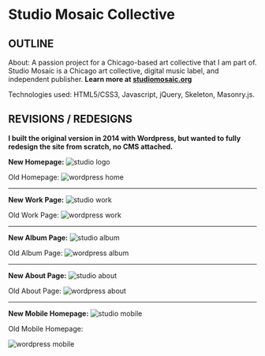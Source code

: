 # Studio Mosaic Collective

## OUTLINE
About: A passion project for a Chicago-based art collective that I am part of. Studio Mosaic is a Chicago art collective, digital music label, and independent publisher. **Learn more at [studiomosaic.org](http://www.studiomosaic.org)**

Technologies used: HTML5/CSS3, Javascript, jQuery, Skeleton, Masonry.js.

## REVISIONS / REDESIGNS
**I built the original version in 2014 with Wordpress, but wanted to fully redesign the site from scratch, no CMS attached.**

**New Homepage:**
 ![studio logo](http://s32.postimg.org/a7qyv9e6c/Screen_Shot_2016_05_05_at_10_53_20_AM.jpg)

Old Homepage:
![wordpress home](http://s32.postimg.org/n66ye04ck/Screen_Shot_2016_04_10_at_6_32_50_PM.jpg)

___

**New Work Page:**
![studio work](http://s32.postimg.org/bukl831ms/work.jpg)

Old Work Page:
![wordpress work](http://s32.postimg.org/6abbp2dc4/Screen_Shot_2016_04_10_at_6_33_12_PM.jpg)

___

**New Album Page:**
![studio album](http://s32.postimg.org/fbj0tjxqc/album.jpg)

Old Album Page:
![wordpress album](http://s32.postimg.org/wxo4q3c78/Screen_Shot_2016_04_10_at_6_33_42_PM.jpg)
___
**New About Page:**
![studio about](http://s32.postimg.org/c879t7890/Screen_Shot_2016_05_05_at_11_35_03_AM.jpg)

Old About Page:
![wordpress about](http://s32.postimg.org/7ovhr27b8/Screen_Shot_2016_04_10_at_6_33_00_PM.jpg)
___
**New Mobile Homepage:**
![studio mobile](http://s32.postimg.org/74dakag05/Screen_Shot_2016_04_15_at_11_37_25_PM.png)


Old Mobile Homepage:

![wordpress mobile](http://s32.postimg.org/np9w2ywlh/wordpress_mobile.png)
